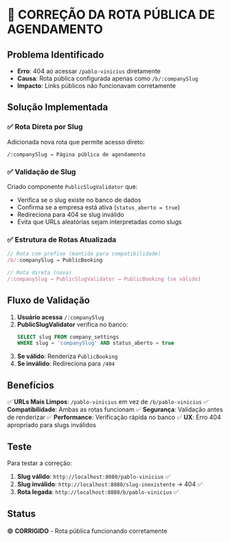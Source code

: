 # 🔧 CORREÇÃO DA ROTA PÚBLICA DE AGENDAMENTO

## Problema Identificado
- **Erro**: 404 ao acessar `/pablo-vinicius` diretamente
- **Causa**: Rota pública configurada apenas como `/b/:companySlug`
- **Impacto**: Links públicos não funcionavam corretamente

## Solução Implementada

### ✅ Rota Direta por Slug
Adicionada nova rota que permite acesso direto:
```
/:companySlug → Página pública de agendamento
```

### ✅ Validação de Slug
Criado componente `PublicSlugValidator` que:
- Verifica se o slug existe no banco de dados
- Confirma se a empresa está ativa (`status_aberto = true`)
- Redireciona para 404 se slug inválido
- Evita que URLs aleatórias sejam interpretadas como slugs

### ✅ Estrutura de Rotas Atualizada
```typescript
// Rota com prefixo (mantida para compatibilidade)
/b/:companySlug → PublicBooking

// Rota direta (nova)
/:companySlug → PublicSlugValidator → PublicBooking (se válido)
```

## Fluxo de Validação

1. **Usuário acessa** `/:companySlug`
2. **PublicSlugValidator** verifica no banco:
   ```sql
   SELECT slug FROM company_settings 
   WHERE slug = 'companySlug' AND status_aberto = true
   ```
3. **Se válido**: Renderiza `PublicBooking`
4. **Se inválido**: Redireciona para `/404`

## Benefícios

✅ **URLs Mais Limpos**: `/pablo-vinicius` em vez de `/b/pablo-vinicius`
✅ **Compatibilidade**: Ambas as rotas funcionam
✅ **Segurança**: Validação antes de renderizar
✅ **Performance**: Verificação rápida no banco
✅ **UX**: Erro 404 apropriado para slugs inválidos

## Teste

Para testar a correção:

1. **Slug válido**: `http://localhost:8080/pablo-vinicius` ✅
2. **Slug inválido**: `http://localhost:8080/slug-inexistente` → 404 ✅
3. **Rota legada**: `http://localhost:8080/b/pablo-vinicius` ✅

## Status
🟢 **CORRIGIDO** - Rota pública funcionando corretamente